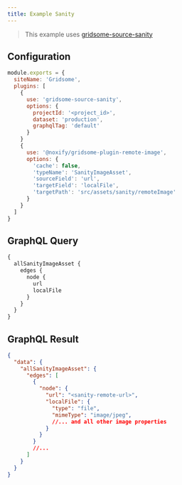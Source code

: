 ```yaml
---
title: Example Sanity
---
```

> This example uses [gridsome-source-sanity](https://gridsome.org/plugins/gridsome-source-sanity)

## Configuration

```js:title=gridsome.config.js
module.exports = {
  siteName: 'Gridsome',
  plugins: [
    {
      use: 'gridsome-source-sanity',
      options: {
        projectId: '<project_id>',
        dataset: 'production',
        graphqlTag: 'default'
      }
    }
    {
      use: '@noxify/gridsome-plugin-remote-image',
      options: {
        'cache': false,
        'typeName': 'SanityImageAsset',
        'sourceField': 'url',
        'targetField': 'localFile',
        'targetPath': 'src/assets/sanity/remoteImage'
      }
    }
  ]
}
```

## GraphQL Query

```graphql
{
  allSanityImageAsset {
    edges {
      node {
        url
        localFile
      }
    }
  }
}

```

## GraphQL Result

```json
{
  "data": {
    "allSanityImageAsset": {
      "edges": [
        {
          "node": {
            "url": "<sanity-remote-url>",
            "localFile": {
              "type": "file",
              "mimeType": "image/jpeg",
              //... and all other image properties
            }
          }
        }
        //...
      ]
    }
  }
}
```